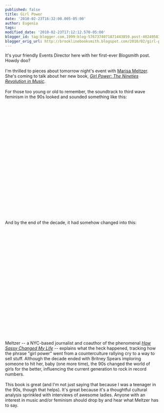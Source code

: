 ```yaml
---
published: false
title: Girl Power
date: '2010-02-23T16:32:00.005-05:00'
author: Eugenia
tags: 
modified_date: '2010-02-23T17:12:12.570-05:00'
blogger_id: tag:blogger.com,1999:blog-5767374071871443859.post-4024958307318624287
blogger_orig_url: http://brooklinebooksmith.blogspot.com/2010/02/girl-power.html
---
```


<div>It's your friendly Events Director here with her first-ever Blogsmith post. Howdy doo?</div><div><br /></div>I'm thrilled to pieces about tomorrow night's event with <a href="http://meltzer.tumblr.com/">Marisa Meltzer</a>. She's coming to talk about her new book, <a href="http://www.brooklinebooksmith-shop.com/book/9780865479791"><i>Girl Power: The Nineties Revolution in Music</i></a>. <div><br /></div><div>For those too young or old to remember, the soundtrack to third wave feminism in the 90s looked and sounded something like this:</div><div><br /></div><div><br /><object width="425" height="344"><param name="movie" value="http://www.youtube.com/v/LmoCoIw7yc8&amp;hl=en_US&amp;fs=1&amp;"><param name="allowFullScreen" value="true"><param name="allowscriptaccess" value="always"><embed src="http://www.youtube.com/v/LmoCoIw7yc8&amp;hl=en_US&amp;fs=1&amp;" type="application/x-shockwave-flash" allowscriptaccess="always" allowfullscreen="true" width="425" height="344"></embed></object><br /></div><div><div><br /></div><div>And by the end of the decade, it had somehow changed into this:</div><div><br /></div><div><object width="425" height="344"><param name="movie" value="http://www.youtube.com/v/7ToliYNqxrk&amp;hl=en_US&amp;fs=1&amp;"><param name="allowFullScreen" value="true"><param name="allowscriptaccess" value="always"><embed src="http://www.youtube.com/v/7ToliYNqxrk&amp;hl=en_US&amp;fs=1&amp;" type="application/x-shockwave-flash" allowscriptaccess="always" allowfullscreen="true" width="425" height="344"></embed></object><br /></div><div><br /></div><div>Meltzer -- a NYC-based journalist and coauthor of the phenomenal <a href="http://www.brooklinebooksmith-shop.com/book/9780571211852"><i>How Sassy Changed My Life</i></a> -- explains what the heck happened, tracking how the phrase "girl power" went from a counterculture rallying cry to a way to sell stuff. Although the decade ended with Britney Spears imploring someone to hit her, baby (one more time), the 90s changed the world of girls for the better, influencing the current generation to rock in record numbers.</div><div><br /></div><div>This book is great (and I'm not just saying that because I was a teenager in the 90s, though that helps). It's great because it's a thoughtful cultural analysis sprinkled with interviews of awesome ladies. Anyone with an interest in music and/or feminism should drop by and hear what Meltzer has to say.</div></div>